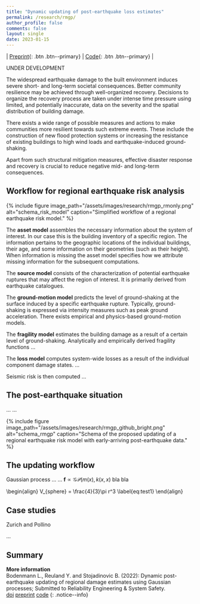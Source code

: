 ```yaml
---
title: "Dynamic updating of post-earthquake loss estimates"
permalink: /research/rmgp/
author_profile: false
comments: false
layout: single
date: 2023-01-15
---
```


| [Preprint](https://doi.org/10.31224/2205){: .btn .btn--primary} | [Code](https://github.com/bodlukas/earthquake-rmgp){: .btn .btn--primary} |

UNDER DEVELOPMENT

The widespread earthquake damage to the built environment induces severe short- and long-term societal consequences. Better community resilience may be achieved through well-organized recovery. Decisions to organize the recovery process are taken under intense time pressure using limited, and potentially inaccurate, data on the severity and the spatial distribution of building damage. 

There exists a wide range of possible measures and actions to make communities more resilient towards such extreme events. These include the construction of new flood protection systems or increasing the resistance of existing buildings to high wind loads and earthquake-induced ground-shaking. 

Apart from such structural mitigation measures, effective disaster response and recovery is crucial to reduce negative mid- and long-term consequences. 

## Workflow for regional earthquake risk analysis

{% include figure image_path="/assets/images/research/rmgp_rmonly.png" alt="schema_risk_model" caption="Simplified workflow of a regional earthquake risk model." %}

The **asset model** assembles the necessary information about the system of interest. In our case this is the building inventory of a specific region. The information pertains to the geographic locations of the individual buildings, their age, and some information on their geometries (such as their height). When information is missing the asset model specifies how we attribute missing information for the subsequent computations.

The **source model** consists of the characterization of potential earthquake ruptures that may affect the region of interest. It is primarily derived from earthquake catalogues. 

The **ground-motion model** predicts the level of ground-shaking at the surface induced by a specific earthquake rupture. Typically, ground-shaking is expressed via intensity measures such as peak ground acceleration. There exists empirical and physics-based ground-motion models. 

The **fragility model** estimates the building damage as a result of a certain level of ground-shaking. Analytically and empirically derived fragility functions ...

The **loss model** computes system-wide losses as a result of the individual component damage states. ... 

Seismic risk is then computed ... 

## The post-earthquake situation

... 
...

{% include figure image_path="/assets/images/research/rmgp_github_bright.png" alt="schema_rmgp" caption="Schema of the proposed updating of a regional earthquake risk model with early-arriving post-earthquake data." %}

## The updating workflow

Gaussian process ... ... $\mathbf{f}\propto \mathcal{GP}(m(x),k(x,x)$ bla bla 

\begin{align}
  V_{sphere} = \frac{4}{3}\pi r^3 \label{eq:test1}
\end{align}

## Case studies

Zurich and Pollino

...

## Summary

**More information** <br /> Bodenmann L., Reuland Y. and Stojadinovic B. (2022): Dynamic post-earthquake updating of regional damage estimates using Gaussian processes; Submitted to Reliability Engineering & System Safety. <br /> <a class="btn btn--primary" href="https://doi.org/10.31224/2205"> <i class="fa fa-link"></i> doi</a> <a class="btn btn--primary" href="https://engrxiv.org/preprint/download/2205/4410/3347"> <i class="fa fa-file-pdf fa-lg"></i> preprint</a> <a class="btn btn--primary" href="https://github.com/bodlukas/earthquake-rmgp"> <i class="fa fa-code" aria-hidden="true"></i> code</a>
{: .notice--info}


